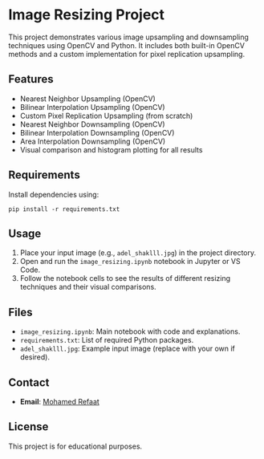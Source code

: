 # Image Resizing Project

This project demonstrates various image upsampling and downsampling techniques using OpenCV and Python. It includes both built-in OpenCV methods and a custom implementation for pixel replication upsampling.

## Features
- Nearest Neighbor Upsampling (OpenCV)
- Bilinear Interpolation Upsampling (OpenCV)
- Custom Pixel Replication Upsampling (from scratch)
- Nearest Neighbor Downsampling (OpenCV)
- Bilinear Interpolation Downsampling (OpenCV)
- Area Interpolation Downsampling (OpenCV)
- Visual comparison and histogram plotting for all results

## Requirements
Install dependencies using:

```
pip install -r requirements.txt
```

## Usage
1. Place your input image (e.g., `adel_shaklll.jpg`) in the project directory.
2. Open and run the `image_resizing.ipynb` notebook in Jupyter or VS Code.
3. Follow the notebook cells to see the results of different resizing techniques and their visual comparisons.

## Files
- `image_resizing.ipynb`: Main notebook with code and explanations.
- `requirements.txt`: List of required Python packages.
- `adel_shaklll.jpg`: Example input image (replace with your own if desired).

## Contact
- **Email**: [Mohamed Refaat](mailto:morefaat356@gmail.com)

## License
This project is for educational purposes.